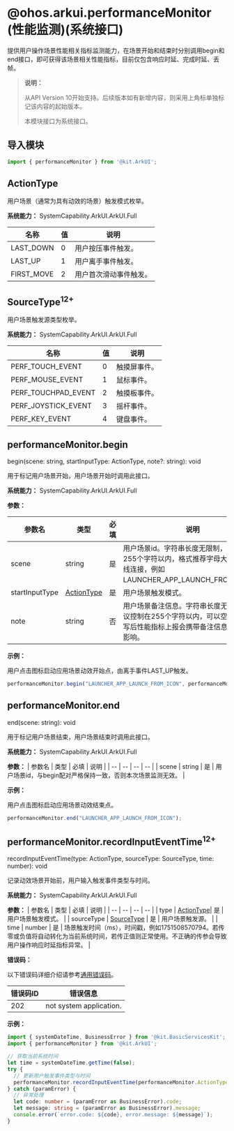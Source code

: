 # @ohos.arkui.performanceMonitor (性能监测)(系统接口)

提供用户操作场景性能相关指标监测能力，在场景开始和结束时分别调用begin和end接口，即可获得该场景相关性能指标，目前仅包含响应时延、完成时延、丢帧。

> **说明：**
>
> 从API Version 10开始支持。后续版本如有新增内容，则采用上角标单独标记该内容的起始版本。
>
> 本模块接口为系统接口。


## 导入模块

```ts
import { performanceMonitor } from '@kit.ArkUI';
```


## ActionType

用户场景（通常为具有动效的场景）触发模式枚举。

**系统能力：** SystemCapability.ArkUI.ArkUI.Full

| 名称 | 值 | 说明 |
| -- | -- | -- |
| LAST_DOWN | 0 | 用户按压事件触发。  |
| LAST_UP | 1 | 用户离手事件触发。 |
| FIRST_MOVE | 2 | 用户首次滑动事件触发。 |


## SourceType<sup>12+</sup>

用户场景触发源类型枚举。

**系统能力：** SystemCapability.ArkUI.ArkUI.Full

| 名称 | 值 | 说明 |
| -- | -- | -- |
| PERF_TOUCH_EVENT | 0 | 触摸屏事件。 |
| PERF_MOUSE_EVENT | 1 | 鼠标事件。 |
| PERF_TOUCHPAD_EVENT | 2 | 触摸板事件。 |
| PERF_JOYSTICK_EVENT | 3 | 摇杆事件。 |
| PERF_KEY_EVENT | 4 | 键盘事件。 |


## performanceMonitor.begin

begin(scene: string, startInputType: ActionType, note?: string): void

用于标记用户场景开始，用户场景开始时调用此接口。


**系统能力：** SystemCapability.ArkUI.ArkUI.Full

**参数：** 

| 参数名 | 类型 | 必填 | 说明 |
| -- | -- | -- | -- |
| scene | string | 是 | 用户场景id。字符串长度无限制，建议控制在255个字符以内，格式推荐字母大写且用下划线连接，例如LAUNCHER_APP_LAUNCH_FROM_ICON。 |
| startInputType | [ActionType](#actiontype)| 是 | 用户场景触发模式。 |
| note | string| 否 | 用户场景备注信息。字符串长度无限制，建议控制在255个字符以内，可以空缺不填，填写后性能指标上报会携带备注信息，不填无影响。 |

**示例：** 

用户点击图标启动应用场景动效开始点，由离手事件LAST_UP触发。
  ```ts
performanceMonitor.begin("LAUNCHER_APP_LAUNCH_FROM_ICON", performanceMonitor.ActionType.LAST_UP, "APP_START_BEGIN");
  ```


## performanceMonitor.end

end(scene: string): void

用于标记用户场景结束，用户场景结束时调用此接口。

**系统能力：** SystemCapability.ArkUI.ArkUI.Full

**参数：** 
| 参数名 | 类型 | 必填 | 说明 |
| -- | -- | -- | -- |
| scene | string | 是 | 用户场景id，与begin配对严格保持一致，否则本次场景监测无效。 |

**示例：** 

用户点击图标启动应用场景动效结束点。
  ```ts
performanceMonitor.end("LAUNCHER_APP_LAUNCH_FROM_ICON");
  ```

## performanceMonitor.recordInputEventTime<sup>12+</sup>

recordInputEventTime(type: ActionType, sourceType: SourceType, time: number): void

记录动效场景开始前，用户输入触发事件类型与时间。

**系统能力：** SystemCapability.ArkUI.ArkUI.Full

**参数：**
| 参数名 | 类型 | 必填 | 说明 |
| -- | -- | -- | -- |
| type | [ActionType](#actiontype)| 是 | 用户场景触发模式。 |
| sourceType | [SourceType](#sourcetype12) | 是 | 用户场景触发源。 |
| time | number | 是 | 场景触发时间（ms），时间戳，例如1751508570794。若传零或负值将自动转化为当前系统时间，若传正值则正常使用。不正确的传参会导致用户操作响应时延指标异常。 |

**错误码：**

以下错误码详细介绍请参考[通用错误码](../errorcode-universal.md)。

| 错误码ID | 错误信息 |
| ------- | -------- |
| 202 | not system application. |

**示例：**

```ts
import { systemDateTime, BusinessError } from '@kit.BasicServicesKit';
import { performanceMonitor } from '@kit.ArkUI';

// 获取当前系统时间
let time = systemDateTime.getTime(false);
try {
  // 更新用户触发事件类型与时间
  performanceMonitor.recordInputEventTime(performanceMonitor.ActionType.LAST_UP, performanceMonitor.SourceType.PERF_MOUSE_EVENT, time);
} catch (paramError) {
  // 异常处理
  let code: number = (paramError as BusinessError).code;
  let message: string = (paramError as BusinessError).message;
  console.error(`error.code: ${code}, error.message: ${message}`);
}
```